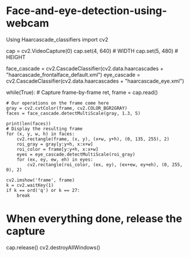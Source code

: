 # Face-and-eye-detection-using-webcam
Using Haarcascade_classifiers
import cv2

cap = cv2.VideoCapture(0)
cap.set(4, 640)  # WIDTH
cap.set(5, 480)  # HEIGHT

face_cascade = cv2.CascadeClassifier(cv2.data.haarcascades + "haarcascade_frontalface_default.xml")
eye_cascade = cv2.CascadeClassifier(cv2.data.haarcascades + "haarcascade_eye.xml")

while(True):
    # Capture frame-by-frame
    ret, frame = cap.read()

    # Our operations on the frame come here
    gray = cv2.cvtColor(frame, cv2.COLOR_BGR2GRAY)
    faces = face_cascade.detectMultiScale(gray, 1.3, 5)

    print(len(faces))
    # Display the resulting frame
    for (x, y, w, h) in faces:
        cv2.rectangle(frame, (x, y), (x+w, y+h), (0, 135, 255), 2)
        roi_gray = gray[y:y+h, x:x+w]
        roi_color = frame[y:y+h, x:x+w]
        eyes = eye_cascade.detectMultiScale(roi_gray)
        for (ex, ey, ew, eh) in eyes:
            cv2.rectangle(roi_color, (ex, ey), (ex+ew, ey+eh), (0, 255, 0), 2)

    cv2.imshow('frame', frame)
    k = cv2.waitKey(1)
    if k == ord('q') or k == 27:
        break

# When everything done, release the capture
cap.release()
cv2.destroyAllWindows()
